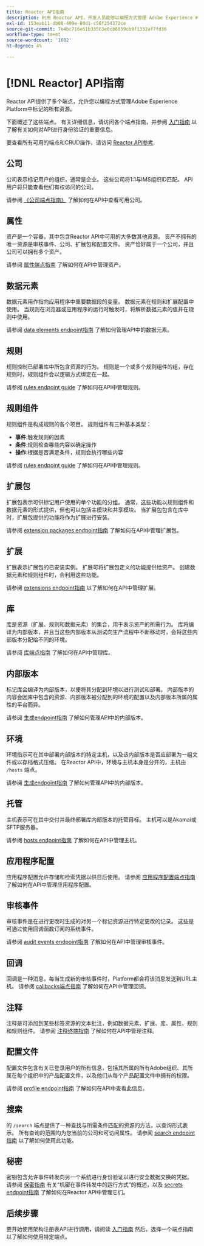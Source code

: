 ```yaml
---
title: Reactor API指南
description: 利用 Reactor API，开发人员能够以编程方式管理 Adobe Experience Platform 中标记的所有资源。参阅本指南，了解如何使用 API 执行关键操作。
exl-id: 153eab11-db08-499e-80d1-c56f254372ce
source-git-commit: 7e4bc716e61b33563e0cb8059cb9f1332af7fd36
workflow-type: tm+mt
source-wordcount: '1082'
ht-degree: 4%

---
```


# [!DNL Reactor] API指南

Reactor API提供了多个端点，允许您以编程方式管理Adobe Experience Platform中标记的所有资源。

下面概述了这些端点。 有关详细信息，请访问各个端点指南，并参阅 [入门指南](./getting-started.md) 以了解有关如何对API进行身份验证的重要信息。

要查看所有可用的端点和CRUD操作，请访问 [Reactor API参考](https://www.adobe.io/experience-platform-apis/references/reactor/).

## 公司

公司表示标记用户的组织，通常是企业。 这些公司将1:1与IMS组织ID匹配。 API用户将只能查看他们有权访问的公司。

请参阅 [《公司端点指南》](./endpoints/companies.md) 了解如何在API中查看可用公司。

## 属性

资产是一个容器，其中包含Reactor API中可用的大多数其他资源。 资产不拥有的唯一资源是审核事件、公司、扩展包和配置文件。 资产恰好属于一个公司，并且公司可以拥有多个资产。

请参阅 [属性端点指南](./endpoints/properties.md) 了解如何在API中管理资产。

## 数据元素

数据元素用作指向应用程序中重要数据段的变量。 数据元素在规则和扩展配置中使用。 当规则在浏览器或应用程序的运行时触发时，将解析数据元素的值并在规则中使用。

请参阅 [data elements endpoint指南](./endpoints/data-elements.md) 了解如何管理API中的数据元素。

## 规则

规则控制已部署库中所包含资源的行为。 规则是一个或多个规则组件的组，存在规则时，规则组件会以逻辑方式绑定在一起。

请参阅 [rules endpoint guide](./endpoints/rules.md) 了解如何在API中管理规则。

## 规则组件

规则组件是构成规则的各个项目。 规则组件有三种基本类型：

* **事件**:触发规则的因素
* **条件**:规则检查哪些内容以确定操作
* **操作**:根据是否满足条件，规则会执行哪些内容

请参阅 [rules endpoint guide](./endpoints/rules.md) 了解如何在API中管理规则。

## 扩展包

扩展包表示可供标记用户使用的单个功能的分组。 通常，这些功能以规则组件和数据元素的形式提供，但也可以包括主模块和共享模块。 当扩展包包含在库中时，扩展包提供的功能将作为扩展进行安装。

请参阅 [extension packages endpoint指南](./endpoints/extension-packages.md) 了解如何在API中管理扩展包。

## 扩展

扩展表示扩展包的已安装实例。 扩展可将扩展包定义的功能提供给资产。 创建数据元素和规则组件时，会利用这些功能。

请参阅 [extensions endpoint指南](./endpoints/extensions.md) 以了解如何在API中管理扩展。

## 库

库是资源（扩展、规则和数据元素）的集合，用于表示资产的所需行为。 库将编译为内部版本，并且当这些内部版本从测试向生产流程中不断移动时，会将这些内部版本分配给不同的环境。

请参阅 [库端点指南](./endpoints/libraries.md) 了解如何在API中管理库。

## 内部版本

标记库会编译为内部版本，以便将其分配到环境以进行测试和部署。 内部版本的内容会因库中包含的资源、内部版本被分配到的环境的配置以及内部版本所属的属性的平台而异。

请参阅 [生成endpoint指南](./endpoints/builds.md) 了解如何管理API中的内部版本。

## 环境

环境指示可在其中部署内部版本的特定主机，以及该内部版本是否应部署为一组文件或以存档格式压缩。 在Reactor API中，环境与主机本身是分开的，主机由 `/hosts` 端点。

请参阅 [生成endpoint指南](./endpoints/builds.md) 了解如何管理API中的内部版本。

## 托管

主机表示可在其中交付并最终部署库内部版本的托管目标。 主机可以是Akamai或SFTP服务器。

请参阅 [hosts endpoint指南](./endpoints/hosts.md) 了解如何在API中管理主机。

## 应用程序配置

应用程序配置允许存储和检索凭据以供日后使用。 请参阅 [应用程序配置端点指南](./endpoints/app-configurations.md) 了解如何在API中管理应用程序配置。

## 审核事件

审核事件是在进行更改时生成的对另一个标记资源进行特定更改的记录。 这些是可通过使用回调函数订阅的系统事件。

请参阅 [audit events endpoint指南](./endpoints/audit-events.md) 了解如何在API中管理审核事件。

## 回调

回调是一种消息，每当生成新的审核事件时，Platform都会将该消息发送到URL主机。 请参阅 [callbacks端点指南](./endpoints/callbacks.md) 了解如何在API中管理回调。

## 注释

注释是可添加到某些标签资源的文本批注，例如数据元素、扩展、库、属性、规则和规则组件。 请参阅 [注释终端指南](./endpoints/notes.md) 了解如何在API中管理注释。

## 配置文件

配置文件包含有关已登录用户的所有信息，包括其所属的所有Adobe组织、其所属在每个组织中的产品配置文件，以及他们从每个产品配置文件中拥有的权限。

请参阅 [profile endpoint指南](./endpoints/profile.md) 了解如何在API中查看此信息。

## 搜索

的 `/search` 端点提供了一种查找与所需条件匹配的资源的方法，以查询形式表示。 所有查询的范围均为您当前的公司和可访问属性。 请参阅 [search endpoint指南](./endpoints/search.md) 以了解如何使用此功能。

## 秘密

密钥包含允许事件转发向另一个系统进行身份验证以进行安全数据交换的凭据。 请参阅 [保密指南](./guides/secrets.md) 有关“机密在事件转发中的运行方式”的概述，以及 [secrets endpoint指南](./endpoints/secrets.md) 了解如何在Reactor API中管理它们。

## 后续步骤

要开始使用架构注册表API进行调用，请阅读 [入门指南](./getting-started.md) 然后，选择一个端点指南以了解如何使用特定端点。
